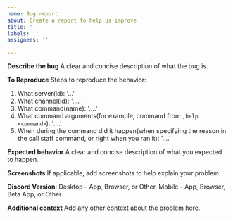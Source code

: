 ```yaml
---
name: Bug report
about: Create a report to help us improve
title: ''
labels: ''
assignees: ''

---
```


**Describe the bug**
A clear and concise description of what the bug is.

**To Reproduce**
Steps to reproduce the behavior:
1. What server(id): '...'
2. What channel(id): '....'
3. What command(name): '....'
4. What command arguments(for example, command from `,help <command>`): '....'
5. When during the command did it happen(when specifying the reason in the call staff command, or right when you ran it): '....'

**Expected behavior**
A clear and concise description of what you expected to happen.

**Screenshots**
If applicable, add screenshots to help explain your problem.

**Discord Version**:
Desktop - App, Browser, or Other.
Mobile - App, Browser, Beta App, or Other.

**Additional context**
Add any other context about the problem here.

